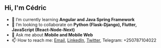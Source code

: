 ## Hi, I'm Cédric

- 🌱 I’m currently learning **Angular and Java Spring Framework**
- 👯 I’m looking to collaborate on **Python (Flask-Django), Flutter, JavaScript (React-Node-Next)**
- 💬 Ask me about **Mobile and Mobile Web**
- 📫 How to reach me: [Email](mailto:murairicedric@gmail.com), [LinkedIn](https://www.linkedin.com/in/cedric-murairi/), [Twitter](https://twitter.com/CMurairi), Telegram: +250787104022

